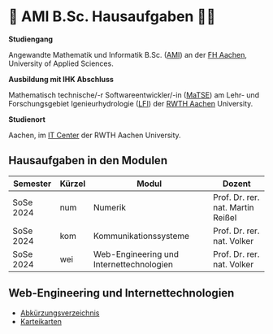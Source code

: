 # :blue_book: AMI B.Sc. Hausaufgaben :student:

**Studiengang**

Angewandte Mathematik und Informatik B.Sc. ([AMI](https://www.fh-aachen.de/studium/angewandte-mathematik-und-informatik-bsc)) an der [FH Aachen](https://www.fh-aachen.de/), University of Applied Sciences.

**Ausbildung mit IHK Abschluss**

Mathematisch technische/-r Softwareentwickler/-in ([MaTSE](https://www.matse-ausbildung.de/startseite.html)) am Lehr- und Forschungsgebiet Igenieurhydrologie ([LFI](https://lfi.rwth-aachen.de/)) der [RWTH Aachen](https://www.rwth-aachen.de/) University.

**Studienort**

Aachen, im [IT Center](https://www.itc.rwth-aachen.de/cms/IT-Center/Lehre-Ausbildung/~letj/MATSE-Ausbildung) der RWTH Aachen University.


## Hausaufgaben in den Modulen

| Semester  | Kürzel | Modul                     | Dozent                           |
| --------- | ------ | ------------------------- | -------------------------------- |
| SoSe 2024 | num    | Numerik                   | Prof. Dr. rer. nat. Martin Reißel    |
| SoSe 2024 | kom    | Kommunikationssysteme           | Prof. Dr. rer. nat. Volker |
| SoSe 2024 | wei    | Web-Engineering und Internettechnologien               | Prof. Dr. rer. nat. Volker |

## Web-Engineering und Internettechnologien

- [Abkürzungsverzeichnis](./wei-Abkürzungen/Abkürzungsverzeichnis.md)
- [Karteikarten](./wei-Karteikarten/README.md)
